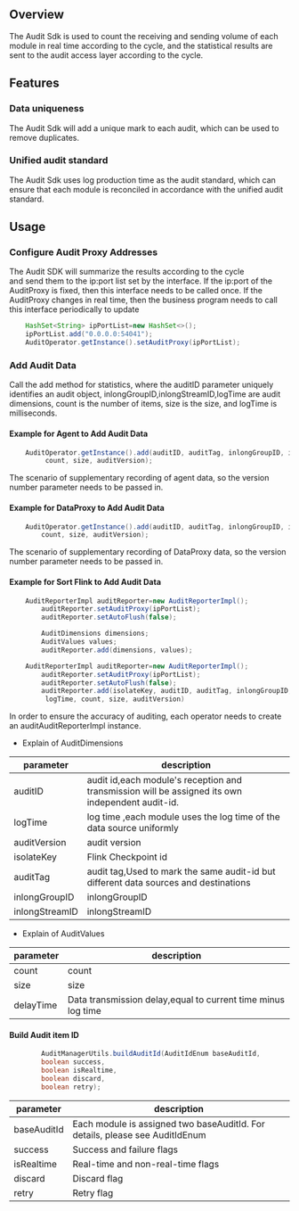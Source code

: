## Overview
The Audit Sdk is used to count the receiving and sending volume of each module in real time according to the cycle, 
and the statistical results are sent to the audit access layer according to the cycle.

## Features
### Data uniqueness
The Audit Sdk will add a unique mark to each audit, which can be used to remove duplicates.

### Unified audit standard
The Audit Sdk uses log production time as the audit standard, 
which can ensure that each module is reconciled in accordance with the unified audit standard.

## Usage
### Configure Audit Proxy Addresses
The Audit SDK will summarize the results according to the cycle  
and send them to the ip:port list set by the interface.
If the ip:port of the AuditProxy is fixed, then this interface needs to be called once. 
If the AuditProxy changes in real time, then the business program needs to call this interface periodically to update
```java
    HashSet<String> ipPortList=new HashSet<>();
    ipPortList.add("0.0.0.0:54041");
    AuditOperator.getInstance().setAuditProxy(ipPortList);
```

### Add Audit Data
Call the add method for statistics, where the auditID parameter uniquely identifies an audit object,
inlongGroupID,inlongStreamID,logTime are audit dimensions, count is the number of items, size is the size, and logTime
is milliseconds.

#### Example for Agent to Add Audit Data
```java
    AuditOperator.getInstance().add(auditID, auditTag, inlongGroupID, inlongStreamID, logTime,
         count, size, auditVersion);
```
The scenario of supplementary recording of agent data, so the version number parameter needs to be passed in.
#### Example for DataProxy to Add Audit Data
```java
    AuditOperator.getInstance().add(auditID, auditTag, inlongGroupID, inlongStreamID, logTime,
        count, size, auditVersion);
```
The scenario of supplementary recording of DataProxy data, so the version number parameter needs to be passed in.

#### Example for Sort Flink to Add Audit Data
```java
    AuditReporterImpl auditReporter=new AuditReporterImpl();
        auditReporter.setAuditProxy(ipPortList);
        auditReporter.setAutoFlush(false);

        AuditDimensions dimensions;
        AuditValues values;
        auditReporter.add(dimensions, values);
```
```java
    AuditReporterImpl auditReporter=new AuditReporterImpl();
        auditReporter.setAuditProxy(ipPortList);
        auditReporter.setAutoFlush(false);
        auditReporter.add(isolateKey, auditID, auditTag, inlongGroupID, inlongStreamID,
         logTime, count, size, auditVersion)
```
In order to ensure the accuracy of auditing, each operator needs to create an auditAuditReporterImpl instance.

- Explain of AuditDimensions

| parameter      | description                                                                                          |
|----------------|--------------------------------------------------------------------------------------------------|
| auditID        | audit id,each module's reception and transmission will be assigned its own independent audit-id. |   
| logTime        | log time ,each module uses the log time of the data source uniformly                             |     
| auditVersion   | audit version                                                                                    |     
| isolateKey     | Flink Checkpoint id                                                                              |
| auditTag       | audit tag,Used to mark the same audit-id but different data sources and destinations             |     
| inlongGroupID  | inlongGroupID                                                                                    |
| inlongStreamID | inlongStreamID                                                                                   | 

- Explain of AuditValues

| parameter       | description       |
|----------|----------|
| count  | count  |   
| size | size   |     
| delayTime     | Data transmission delay,equal to current time minus log time |

#### Build Audit item ID
```java
        AuditManagerUtils.buildAuditId(AuditIdEnum baseAuditId,
        boolean success,
        boolean isRealtime,
        boolean discard,
        boolean retry);
```
| parameter       | description                                                                      |
|----------|------------------------------------------------------------------------------|
| baseAuditId  | Each module is assigned two baseAuditId. For details, please see AuditIdEnum |   
| success | Success and failure flags                                                    |     
| isRealtime     | Real-time and non-real-time flags                                            |
| discard     | Discard flag                                                                 |
| retry     | Retry flag                                                                   |